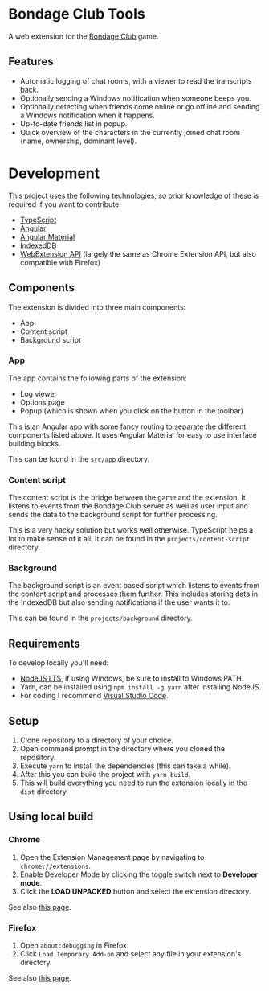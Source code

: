 # Bondage Club Tools

A web extension for the [Bondage Club](https://www.patreon.com/BondageProjects) game.

## Features
- Automatic logging of chat rooms, with a viewer to read the transcripts back.
- Optionally sending a Windows notification when someone beeps you.
- Optionally detecting when friends come online or go offline and sending a Windows notification when it happens.
- Up-to-date friends list in popup.
- Quick overview of the characters in the currently joined chat room (name, ownership, dominant level).

# Development

This project uses the following technologies, so prior knowledge of these is required if you want to contribute.

- [TypeScript](https://www.typescriptlang.org/)
- [Angular](https://angular.io/)
- [Angular Material](https://material.angular.io/)
- [IndexedDB](https://developer.mozilla.org/en-US/docs/IndexedDB)
- [WebExtension API](https://developer.mozilla.org/en-US/docs/Mozilla/Add-ons/WebExtensions) (largely the same as Chrome Extension API, but also compatible with Firefox)

## Components

The extension is divided into three main components:

- App
- Content script
- Background script

### App

The app contains the following parts of the extension:
- Log viewer
- Options page
- Popup (which is shown when you click on the button in the toolbar)

This is an Angular app with some fancy routing to separate the different components listed above. It uses Angular Material for easy to use interface building blocks.

This can be found in the `src/app` directory.

### Content script

The content script is the bridge between the game and the extension. It listens to events from the Bondage Club server as well as user input and sends the data to the background script for further processing.

This is a very hacky solution but works well otherwise. TypeScript helps a lot to make sense of it all. It can be found in the `projects/content-script` directory.

### Background

The background script is an event based script which listens to events from the content script and processes them further. This includes storing data in the IndexedDB but also sending notifications if the user wants it to.

This can be found in the `projects/background` directory.

## Requirements

To develop locally you'll need:
- [NodeJS LTS](https://nodejs.org/en/), if using Windows, be sure to install to Windows PATH.
- Yarn, can be installed using `npm install -g yarn` after installing NodeJS.
- For coding I recommend [Visual Studio Code](https://code.visualstudio.com/).

## Setup

1. Clone repository to a directory of your choice.
2. Open command prompt in the directory where you cloned the repository.
3. Execute `yarn` to install the dependencies (this can take a while).
4. After this you can build the project with `yarn build`.
5. This will build everything you need to run the extension locally in the `dist` directory.

## Using local build

### Chrome

1. Open the Extension Management page by navigating to `chrome://extensions`.
2. Enable Developer Mode by clicking the toggle switch next to **Developer mode**.
3. Click the **LOAD UNPACKED** button and select the extension directory.

See also [this page](https://developer.chrome.com/extensions/getstarted).

### Firefox

1. Open `about:debugging` in Firefox.
2. Click `Load Temporary Add-on` and select any file in your extension's directory.

See also [this page](https://developer.mozilla.org/en-US/docs/Mozilla/Add-ons/WebExtensions/Temporary_Installation_in_Firefox).

